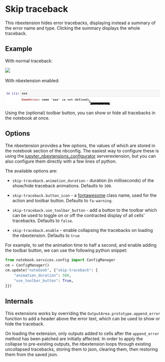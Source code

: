 Skip traceback
==============

This nbextension hides error tracebacks, displaying instead a summary of the
error name and type. Clicking the summary displays the whole traceback.


Example
-------

With normal traceback:

![](traceback.png)

With nbextension enabled:

![](skip-traceback.png)   



Using the (optional) toolbar button, you can show or hide all tracebacks in the
notebook at once.


Options
-------

The nbextension provides a few options, the values of which are stored in the
notebook section of the nbconfig. The easiest way to configure these is using
the
[jupyter_nbextensions_configurator](https://github.com/Jupyter-contrib/jupyter_nbextensions_configurator)
serverextension, but you can also configure them directly with a few lines of
python.

The available options are:

* `skip-traceback.animation_duration` - duration (in milliseconds) of the
  show/hide traceback animations. Defaults to `100`.

* `skip-traceback.button_icon` - a
  [fontawesome](http://fontawesome.io/icons/)
  class name, used for the action and toolbar button.
  Defaults to `fa-warning`.

* `skip-traceback.use_toolbar_button` - add a button to the toolbar which can
  be used to toggle on or off the contracted display of all cells' tracebacks.
  Defaults to `false`.

* `skip-traceback.enable` - enable collapsing the tracebacks on loading the
  nbextension. Defaults to `true`


For example, to set the animation time to half a second, and enable adding the
toolbar button, we can use the following python snippet:

```python
from notebook.services.config import ConfigManager
cm = ConfigManager()
cm.update("notebook", {"skip-traceback": {
    "animation_duration": 500,
    "use_toolbar_button": True,
}})
```


Internals
---------

This extensions works by overriding the `OutputArea.prototype.append_error`
function to add a header above the error text, which can be used to show or
hide the traceback.

On loading the extension, only outputs added to cells after the `append_error`
method has been patched are initially affected. In order to apply the collapse
to pre-existing outputs, the nbextension loops through existing uncollapsed
tracebacks, storing them to json, clearing them, then restoring them from the
saved json.
